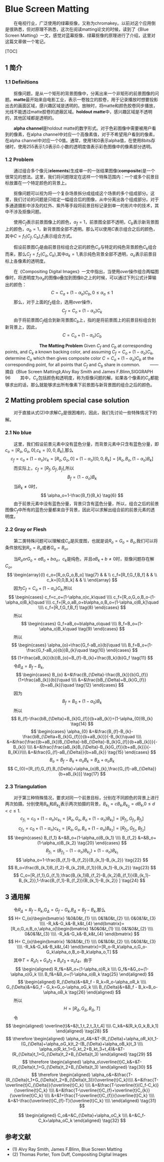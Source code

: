 # Blue Screen Matting

&emsp;&emsp;在电视行业，广泛使用的绿幕抠像，又称为chromakey。以前对这个应用倒是很熟悉，但对原理不熟悉，这次在阅读matting论文的时候，读到了《Blue Screen Matting》一文，感觉对蓝幕抠像、绿幕抠像的原理进行了介绍，这里对这篇文章做一个笔记。

[TOC]

## 1 简介

### 1.1 Definitions

&emsp;&emsp;抠像问题，是从一个矩形的背景图像中，分离出来一个非矩形的前景图像的问题。**matte**最开始来自电影工业，表示一卷独立的胶卷，用于记录播放时想要投影出去的画面区域，感兴趣区域是透明的。放映时，将matte和颜色胶卷同步播放，光线不能透过matte胶卷的遮蔽区域。**holdout matte**中，感兴趣区域是不透明的，其他区域都是透明的。

&emsp;&emsp;**alpha channel**是holdout matte的数字形式。对于色彩图像中需要被用户看到的像素，在alpha channel中对应一个高像素值，对于不希望用户看到的像素，在alpha channel中对应一个0值。通常，使用1和0表示alpha值，在使用8bits存储时，使用255表示1,0表示0.小数的透明度值表示彩色图像中的像素部分透明。

### 1.2 Problem

&emsp;&emsp;通过组合多个像元(**elements**)生成单一的一张结果图像(**composite**)是一个很常见的想法。这里，我们将问题限定在这样一个特殊范围内：一个或多个前景目标放置在一个特定颜色的背景上。

&emsp;&emsp;抠像问题可以视为将一个复杂场景拆分成组成这个场景的多个组成部分。这里，我们讨论的问题是只给定一幅组合后的图像，从中分离出各个组成部分。对于多通道摄影中涉及的红外、紫外等手段将前景目标记录到单一的影片中的技术，其中不涉及抠像问题。

&emsp;&emsp;使用$C_f$表示前景图像上的颜色，$\alpha_f=1$，前景图全部不透明，$C_b$表示新背景图上的颜色，$\alpha_b=1$，新背景图全部不透明。那么可以使用$C$表示组合之后的颜色，其中$C=f_{1}(C_f,C_b)$,$f_1$表示组合方式。

&emsp;&emsp;假设前景图$C_f$是由前景目标组合之前的颜色$C_o$与特定的纯色背景颜色$C_k$组合而来，那么$C_f=f_{2}(C_o,C_k)$,其中$\alpha_k = 1$,表示纯色背景全部不透明，$\alpha_o$表示前景目标上各像素的透明度。

&emsp;&emsp;在《Compositing Digital Images》一文中指出，当使用$over$操作组合两幅图像时，将透明度为$\alpha_a$的图像$a$叠加到图像$b$之上的时候，可以通过下列公式计算输出的颜色：
$$
    C=C_a+(1-\alpha_a)C_b , 0 \leq \alpha_a \leq 1 \tag{1}
$$
&emsp;&emsp;那么，对于上面的$f_2$组合，选用$over$操作，
$$
    C_f=C_o+(1-\alpha_o)C_k \tag{2}
$$
&emsp;&emsp;由于将前景图$C_f$组合到新背景图$C_b$上，指的是将前景图上的前景目标组合到新背景上，因此，
$$
    C=C_o+(1-\alpha_o)C_b \tag{3}
$$

&emsp;&emsp;&emsp;&emsp;&emsp;&emsp;&emsp;&emsp;**The Matting Problem**
Given $C_f$ and $C_b$ at corresponding points, and $C_k$ a known backing color, and assuming $C_f=C_o+(1-\alpha_o)C_k$, determine $C_o$ which then gives composite color $C=C_o+(1-\alpha_o)C_b$ at the corresponding point, for all points that $C_f$ and $C_b$ share in common.
&emsp;&emsp;——摘自《Blue Screen Matting》,Alvy Ray Smith and James F.Blinn,SIGGRAPH 96
&emsp;&emsp;其中，$C_o$包括颜色和透明度，称为抠像问题的解。如果各个像素的$C_o$都能够求出的话，那么就能够求出所有像素下前景图与新背景图的组合之后的颜色。

## 2 Matting problem special case solution

&emsp;&emsp;对于直接从式(2)中求解$C_o$是很困难的，因此，我们先讨论一些特殊情况下的解。

### 2.1 No blue

&emsp;&emsp;这里，我们假设前景元素中没有蓝色分量，而背景元素中只含有蓝色分量，即$c_o=[R_o,G_o,0]$,$c_k=[0,0,B_k]$,那么
$$
    c_f=c_o+(1-\alpha_o)c_k=[R_o,G_o,0]+(1-\alpha_o)[0,0,B_k]=[R_o,B_o,(1-\alpha_o)B_k] \tag{4}
$$
&emsp;&emsp;而实际上，$c_f=[R_f,G_f,B_f]$,所以
$$
    B_f = (1-\alpha_o)B_k \tag{5}
$$
&emsp;&emsp;当$B_k \neq 0$时，
$$
    \alpha_o=1-\frac{B_f}{B_k} \tag{6}
$$
&emsp;&emsp;由于前景元素中没有蓝色分量，背景只含有蓝色分量，所以，组合之后的前景图像$C_f$中所有的蓝色分量都来自于背景，因此可以求解出组合前的前景元素的透明度。

### 2.2 Gray or Flesh

&emsp;&emsp;第二类特殊问题可以理解成$C_o$是灰度图，也就是说$R_o=G_o=B_o$,我们可以将条件放松到$R_o=B_o$或者$G_o=B_o$。

&emsp;&emsp;当$R_o orG_o=aB_o+b\alpha_o$，$c_k$是纯色，并且$aB_k+b \neq 0$时，抠像问题存在解$C_o$。
$$
\begin{array}{l}
c_o=[R_o,G_o,B_o] \tag{7} & & \\
c_f=[R_f,G_f,B_f] & & \\
c_k=[0,0,B_k] & & \\
\end{array}  
$$
&emsp;&emsp;因为$C_f=C_o+(1-\alpha_o)C_k$,所以
$$
\begin{cases}
c_f=c_o+(1-\alpha_o)c_k\quad  \\\\
c_f=[R_o,G_o,B_o-(1-\alpha_o)B_k]\quad \\\\
c_f=[R_o,aB_o+b\alpha_o,B_o+(1-\alpha_o)B_k]\quad \\\\
c_f=[R_f,G_f,B_f] \tag{8}
\end{cases}
$$
&emsp;&emsp;所以
$$
\begin{cases}
G_f=aB_o+b\alpha_o\quad  \\\\
B_f=B_o+(1-\alpha_o)B_k\quad  \tag{9}
\end{cases}
$$
&emsp;&emsp;所以
$$
\begin{cases}
\alpha_{o}=\frac{G_f-aB_o}{b}\quad  \\\\
B_f=B_o+(1-\frac{G_f-aB_o}{b})B_{k}\quad  \tag{10}
\end{cases}
$$
$$
    (1+\frac{aB_{k}}{b})B_{o}=B_{f}-B_{k}+\frac{B_k}{b}G_f \tag{11}
$$
&emsp;&emsp;令$B_{\Delta}=B_{f}-B_{k}$,
$$
\begin{cases}
B_{o} &=&\frac{B_{\Delta}-\frac{B_{k}}{b}G_{f}}{1+\frac{aB_{k}}{b}}\quad  \\\\
      &=&\frac{bB_{\Delta}+B_{k}G_{f}}{b+aB_{k}}\quad  \tag{12}
\end{cases}
$$
&emsp;&emsp;因为
$$B_{f}=B_{0}+(1-\alpha_{0})B_{k} \tag{13}$$
&emsp;&emsp;所以
$$
    B_{f}-\frac{bB_{\Delta}+B_{k}G_{f}}{b+aB_{k}}=(1-\alpha_{0})B_{k} \tag{14}
$$
$$
\begin{cases}
\alpha_{0} &=&\frac{B_{f}-B_{k}-\frac{bB_{\Delta+B_{k}G_{f}}}{b+aB_{k}}}{-B_{k}}\quad  \\\\
      &=&\frac{\frac{(b+aB_{k})B_{\Delta}-bB_{\Delta}-B_{k}G_{f}}{b+aB_{k}}}{-B_{k}} \\\\
      &=&\frac{\frac{aB_{k}B_{\Delta}-B_{k}G_{f}}{b+aB_{k}}}{-B_{K}}\\\\
      &=&\frac{G_{f}-aB_{\Delta}}{b+aB_{k}} \tag{15}
\end{cases}
$$
$$
    B_{o}=B_{f}-B_{k}+\alpha_{o}B_{k}=B_{\Delta}+\alpha_{o}B_{k} \tag{16}
$$
$$
    C_{0}=[R_{f},G_{f},B_{\Delta}+\alpha_{o}B_{k},\frac{G_{f}-aB_{\Delta}}{b+aB_{k}}] \tag{17}
$$

### 2.3 Triangulation

&emsp;&emsp;对于第三种特殊情况，要求对同一个前景目标，分别在不同颜色的背景上进行两次拍摄。分别使用$B_{k_{1}}$和$B_{k_{2}}$表示两次拍摄的背景，$B_{k_{1}}=cB_{k}$,$B_{k_{2}}=dB_{k}$,$0 \leq d < c \leq 1$.
$$
    c_{f_1}=c_0+(1-\alpha_o)c_{k_{1}}=[R_o,G_o,B_o+(1-\alpha_o)B_{k_1}]=[R_{f_1},G_{f_1},B_{f_1}] \tag{18}
$$
$$
    c_{f_2}=c_0+(1-\alpha_o)c_{k_{2}}=[R_o,G_o,B_o+(1-\alpha_o)B_{k_2}]=[R_{f_2},G_{f_2},B_{f_2}] \tag{19}
$$
$$
\begin{cases}
B_{f_1} &=&B_o+(1-\alpha_o)B_{k_1}  \\\\
B_{f_2} &=&B_o+(1-\alpha_o)B_{k_2}  \tag{20}
\end{cases}
$$
$$
B_{f_1} =(B_{f_2}-(1-\alpha_o)B_{k_2})+(1-\alpha_o)B_{k_1} \tag{21}
$$
$$
    \alpha_o=1-\frac{B_{f_1}-B_{f_2}}{B_{k_1}-B_{k_2}} \tag{22}
$$
$$
    B_o=\frac{B_{k_1}B_{f_2}-B_{k_2}B_{f_1}}{B_{k_1}-B_{k_2}} \tag{23}
$$
$$
C_o=[R_{f_1},G_{f_1},\frac{B_{k_1}B_{f_2}-B_{k_2}B_{f_1}}{B_{k_1}-B_{k_2}},1-\frac{B_{f_1}-B_{f_2}}{B_{k_1}-B_{k_2}} ] \tag{24}
$$

## 3 通用解

&emsp;&emsp;令$R_{\Delta}=R_f-R_k$,$G_{\Delta}=G_f-G_k$,$B_{\Delta}=B_f-B_k$,那么
$$
   H= C_{o}\begin{bmatrix}
        1&0&0&t_{1} \\\\
        0&1&0&t_{2} \\\\
        0&0&1&t_{3} \\\\
        -R_k&-G_k&-B_k&t_{4} 
    \end{bmatrix}=[R_o,G_o,B_o,\alpha_o]\begin{bmatrix}
        1&0&0&t_{1} \\\\
        0&1&0&t_{2} \\\\
        0&0&1&t_{3} \\\\
        -R_k&-G_k&-B_k&t_{4} 
    \end{bmatrix}
$$
$$
   H= C_{o}\begin{bmatrix}
        1&0&0&t_{1} \\\\
        0&1&0&t_{2} \\\\
        0&0&1&t_{3} \\\\
        -R_k&-G_k&-B_k&t_{4} 
    \end{bmatrix}=[R_o-R_k\alpha_o,G_o-G_k\alpha_o,B_o-B_k\alpha_o,T]
$$
&emsp;&emsp;其中$T=R_ot_1+G_ot_2+B_ot_3+\alpha_ot_4$。由于
$$
\begin{aligned}
    R_f&=&R_o+(1-\alpha_o)R_k \\\\
    G_f&=&G_o+(1-\alpha_o)G_k \\\\
    B_f&=&B_o+(1-\alpha_o)B_k \tag{25}
\end{aligned}
$$
$$
\begin{aligned}
    R_{\Delta}&=&R_f - R_k=R_o-\alpha_oR_k \\\\
    G_{\Delta}&=&G_f - G_k=G_o-\alpha_oG_k \\\\
    B_{\Delta}&=&B_f - B_k=B_o-\alpha_oB_k \tag{26}
\end{aligned}
$$
&emsp;&emsp;所以
$$
H=[R_{\Delta},G_{\Delta},B_{\Delta},T] \tag{27}
$$
&emsp;&emsp;令
$$
\begin{aligned}
    \overline{t}&=&[t_1,t_2,t_3,t_4] \\\\
C_k&=&[R_k,G_k,B_k,1]
\end{aligned} \tag{28}
$$
$$
\therefore 
\begin{aligned}
\alpha_ot_4&=&T-(R_{\Delta}+\alpha_oR_k)t_1-(G_{\Delta}+\alpha_oG_k)t_2-(B_{\Delta}+\alpha_oB_k)t_3 \\\\
\alpha_o(R_kt_1+G_kt_2+B_kt_3+t_4)&=&T-(R_{\Delta}t_1+G_{\Delta}t_2+B_{\Delta}t_3)
\end{aligned} \tag{29}
$$
$$
\therefore 
\begin{aligned}
\alpha_o\overline{t}C_k&=&T-(R_{\Delta}t_1+G_{\Delta}t_2+B_{\Delta}t_3) 
\end{aligned} \tag{30}
$$
$$
\therefore 
\begin{aligned}
\alpha_o&=&\frac{T-(R_{\Delta}t_1+G_{\Delta}t_2+B_{\Delta}t_3)}{\overline{t}C_k}\\\\
 &=&\frac{T-\overline{t}C_{\Delta}}{\overline{t}C_k} \\\\
 &=&\frac{T-\overline{t}(C_f-C_k)}{\overline{t}C_k} \\\\
 &=&\frac{T-\overline{t}C_{f}+\overline{t}C_{k}}{\overline{t}C_k} \\\\
 &=&1+\frac{T-\overline{t}C_{f}}{\overline{t}C_k} \\\\
 &=&1-\frac{\overline{t}C_{f}-T}{\overline{t}C_k} \\\\
\end{aligned} \tag{31}
$$

$$
\begin{aligned}
C_o&=&C_{\Delta}+\alpha_oC_k \\\\
&=&C_f-C_k+\alpha_oC_k
\end{aligned} \tag{32}
$$

## 参考文献

- (1) Alvy Ray Smith, James F.Blinn, Blue Screen Matting
- (2) Thomas Porter, Tom Duff, Compositing Digital Images
